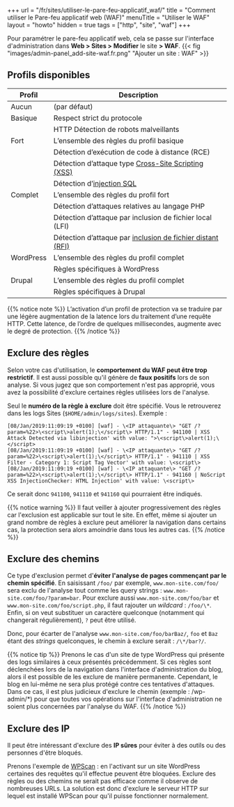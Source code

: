 +++
url = "/fr/sites/utiliser-le-pare-feu-applicatif_waf/"
title = "Comment utiliser le Pare-feu applicatif web (WAF)"
menuTitle = "Utiliser le WAF"
layout = "howto"
hidden = true
tags = ["http", "site", "waf"] 
+++

Pour paramétrer le pare-feu applicatif web, cela se passe sur l'interface d'administration dans **Web > Sites > Modifier** le site **> WAF**.
{{< fig "images/admin-panel_add-site-waf.fr.png" "Ajouter un site : WAF" >}}

## Profils disponibles

| Profil    | Description                                                                                                       |
| --------- | ----------------------------------------------------------------------------------------------------------------- |
| Aucun     | (par défaut)                                                                                                      |
| Basique   | Respect strict du pro­to­cole                                                                                       |
|           | HTTP Détection de robots mal­veillants                                                                             |
| Fort      | L’ensemble des règles du pro­fil basique                                                                           |
|           | Détection d’exécution de code à dis­tance (RCE)                                                                    |
|           | Détection d’attaque type [Cross-Site Scripting (XSS)](https://fr.wikipedia.org/wiki/Cross-site_scripting)         |
|           | Détection d’[injec­tion SQL](https://fr.wikipedia.org/wiki/Injection_SQL)                                          |
| Complet   | L’ensemble des règles du pro­fil fort                                                                              |
|           | Détection d’attaques rela­tives au lan­gage PHP                                                                     |
|           | Détection d’attaque par inclu­sion de fichier local (LFI)                                                          |
|           | Détection d’attaque par [inclu­sion de fichier dis­tant (RFI)](https://fr.wikipedia.org/wiki/Remote_File_Inclusion) |
| WordPress | L’ensemble des règles du pro­fil com­plet                                                                           |
|           | Règles spé­ci­fiques à WordPress                                                                                    |
| Drupal    | L’ensemble des règles du pro­fil com­plet                                                                           |
|           | Règles spé­ci­fiques à Drupal                                                                                       |

{{% notice note %}}
L’ac­ti­va­tion d’un pro­fil de pro­tec­tion va se tra­duire par une légère aug­men­ta­tion de la latence lors du trai­te­ment d’une requête HTTP. Cette latence, de l’ordre de quelques mil­li­se­condes, aug­mente avec le degré de pro­tec­tion.
{{% /notice %}}

## Exclure des règles

Selon votre cas d'utilisation, le **comportement du WAF peut être trop restrictif**. Il est aussi possible qu'il génère de **faux positifs** lors de son analyse. Si vous jugez que son comportement n'est pas approprié, vous avez la possibilité d'exclure certaines règles utilisées lors de l'analyse.

Seul le **numéro de la règle à exclure** doit être spécifié. Vous le retrouverez dans les logs Sites (`$HOME/admin/logs/sites`). Exemple :

```
[08/Jan/2019:11:09:19 +0100] [waf] - \<IP attaquante\> "GET /?param=%22>\<script\>alert(1);\</script\> HTTP/1.1" - 941100 | XSS Attack Detected via libinjection' with value: ">\<script\>alert(1);\</script>
[08/Jan/2019:11:09:19 +0100] [waf] - \<IP attaquante\> "GET /?param=%22>\<script\>alert(1);\</script\> HTTP/1.1" - 941110 | XSS Filter - Category 1: Script Tag Vector' with value: \<script\>
[08/Jan/2019:11:09:19 +0100] [waf] - \<IP attaquante\> "GET /?param=%22>\<script\>alert(1);\</script\> HTTP/1.1" - 941160 | NoScript XSS InjectionChecker: HTML Injection' with value: \<script\>
```

Ce serait donc `941100`, `941110` et `941160` qui pourraient être indiqués.

{{% notice warning %}}
Il faut veiller à ajouter progressivement des règles car l'exclusion est applicable sur tout le site. En effet, même si ajouter un grand nombre de règles à exclure peut améliorer la navigation dans certains cas, la protection sera alors amoindrie dans tous les autres cas.
{{% /notice %}}

## Exclure des chemins

Ce type d'exclusion permet d'**éviter l'analyse de pages commençant par le chemin spécifié**. En saisissant `/foo/` par exemple, `www.mon-site.com/foo/` sera exclu de l'analyse tout comme les query strings : `www.mon-site.com/foo/?param=bar`. Pour exclure aussi `www.mon-site.com/foo/bar` et `www.mon-site.com/foo/script.php`, il faut rajouter un _wildcard_ : `/foo/\*`. Enfin, si on veut substituer un caractère quelconque (notamment qui changerait régulièrement), `?` peut être utilisé.

Donc, pour écarter de l'analyse `www.mon-site.com/foo/barBaz/`, `foo` et `Baz` étant des _strings_ quelconques, le chemin à exclure serait : `/\*/bar?/`.

{{% notice tip %}}
Prenons le cas d'un site de type WordPress qui présente des logs similaires à ceux présentés précédemment. Si ces règles sont déclenchées lors de la navigation dans l'interface d'administration du blog, alors il est possible de les exclure de manière permanente.
Cependant, le blog en lui-même ne sera plus protégé contre ces tentatives d'attaques. Dans ce cas, il est plus judicieux d'exclure le chemin (exemple : /wp-admin/\*) pour que toutes vos opérations sur l'interface d'administration ne soient plus concernées par l'analyse du WAF.
{{% /notice %}}

## Exclure des IP

Il peut être intéressant d'exclure des **IP sûres** pour éviter à des outils ou des personnes d'être bloqués. 

Prenons l'exemple de [WPScan](https://wpscan.org/) : en l'activant sur un site WordPress certaines des requêtes qu'il effectue peuvent être bloquées. Exclure des règles ou des chemins ne serait pas efficace comme il observe de nombreuses URLs. La solution est donc d'exclure le serveur HTTP sur lequel est installé WPScan pour qu'il puisse fonctionner normalement.
